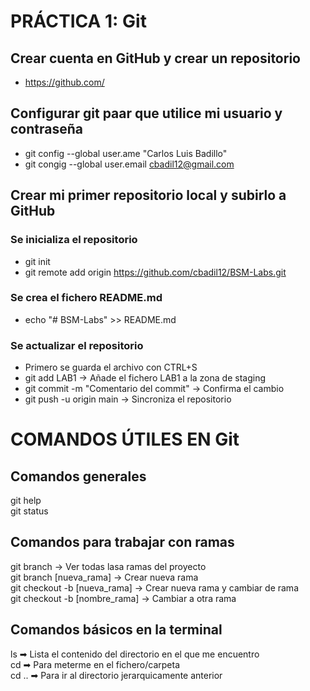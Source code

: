 # PRÁCTICA 1: Git
## Crear cuenta en GitHub y crear un repositorio
- https://github.com/
## Configurar git paar que utilice mi usuario y contraseña
- git config --global user.ame "Carlos Luis Badillo"
- git congig --global user.email cbadil12@gmail.com
## Crear mi primer repositorio local y subirlo a GitHub
### Se inicializa el repositorio
- git init <br />
- git remote add origin https://github.com/cbadil12/BSM-Labs.git <br />
### Se crea el fichero README.md
- echo "# BSM-Labs" >> README.md
### Se actualizar el repositorio
- Primero se guarda el archivo con CTRL+S
- git add LAB1 -> Añade el fichero LAB1 a la zona de staging
- git commit -m "Comentario del commit" -> Confirma el cambio
- git push -u origin main -> Sincroniza el repositorio

# COMANDOS ÚTILES EN Git
## Comandos generales
git help <br />
git status <br />
## Comandos para trabajar con ramas
git branch -> Ver todas lasa ramas del proyecto <br />
git branch [nueva_rama] -> Crear nueva rama <br />
git checkout -b [nueva_rama] -> Crear nueva rama y cambiar de rama <br />
git checkout -b [nombre_rama] -> Cambiar a otra rama <br />

## Comandos básicos en la terminal
ls ➡ Lista el contenido del directorio en el que me encuentro <br />
cd <directorio> ➡ Para meterme en el fichero/carpeta <br />
cd .. ➡ Para ir al directorio jerarquicamente anterior <br />


